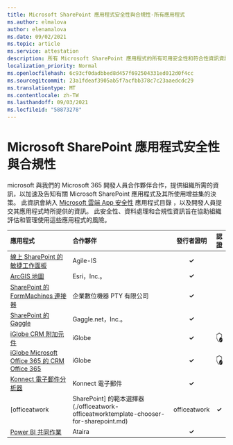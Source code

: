 ```yaml
---
title: Microsoft SharePoint 應用程式安全性與合規性-所有應用程式
ms.author: elmalova
author: elenamalova
ms.date: 09/02/2021
ms.topic: article
ms.service: attestation
description: 所有 Microsoft SharePoint 應用程式的所有可用安全性和符合性資訊資訊。
localization_priority: Normal
ms.openlocfilehash: 6c93cf0dadbbed8d457f692504331ed012d0f4cc
ms.sourcegitcommit: 23a1fdeaf3905ab5f7acfbb378c7c23aaedcdc29
ms.translationtype: MT
ms.contentlocale: zh-TW
ms.lasthandoff: 09/03/2021
ms.locfileid: "58873278"
---
```

# <a name="microsoft-sharepoint-apps-security-and-compliance"></a>Microsoft SharePoint 應用程式安全性與合規性

microsoft 與我們的 Microsoft 365 開發人員合作夥伴合作，提供組織所需的資訊，以加速及告知有關 Microsoft SharePoint 應用程式及其所使用增益集的決策。 此資訊會納入 [Microsoft 雲端 App 安全性](https://www.microsoft.com/en-us/enterprise-mobility-security/cloud-app-security) 應用程式目錄 ，以及開發人員提交其應用程式時所提供的資訊。 此安全性、資料處理和合規性資訊旨在協助組織評估和管理使用這些應用程式的風險。

| **應用程式** | **合作夥伴** | **發行者證明** | **認證** |
|:--------|:------------|:----------------------:|:-------------:|
| [線上 SharePoint 的敏捷工作面板](./agile-is-task-board-for-sharepoint-online.md) | Agile-IS | **✓** |  |
| [ArcGIS 地圖](./esri-inc-arcgis-maps.md) | Esri，Inc.。 | **✓** |  |
| [SharePoint 的 FormMachines 連接器](./enterprise-digital-machines-pty-ltd-formmachines-connector-for-sharepoint.md) | 企業數位機器 PTY 有限公司 | **✓** |  |
| [SharePoint 的 Gaggle](./gagglenet-inc-gaggle-for-sharepoint.md) | Gaggle.net，Inc.。 | **✓** |  |
| [iGlobe CRM 附加元件](./iglobe-crm-add-ons.md) | iGlobe | **✓** | <img alt="Certified application badge" src="../media/certified-badge.png" height="25" width="25" /> |
| [iGlobe Microsoft Office 365 的 CRM Office 365](./iglobe-crm-office-365-for-microsoft.md) | iGlobe | **✓** | <img alt="Certified application badge" src="../media/certified-badge.png" height="25" width="25" /> |
| [Konnect 電子郵件分析器](./konnect-email-parser.md) | Konnect 電子郵件 | **✓** |  |
| [officeatwork | SharePoint] 的範本選擇器 (./officeatwork-officeatworktemplate-chooser-for-sharepoint.md)  | officeatwork | **✓** | <img alt="Certified application badge" src="../media/certified-badge.png" height="25" width="25" /> |
| [Power BI 共同作業](./ataira-power-bi-collaboration.md) | Ataira | **✓** |  |
